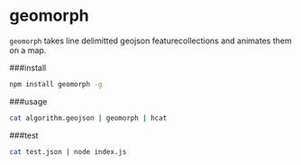 # geomorph

`geomorph` takes line delimitted geojson featurecollections and animates them on a map. 

###install

```sh
npm install geomorph -g
```

###usage

```sh
cat algorithm.geojson | geomorph | hcat
```

###test

```sh
cat test.json | node index.js
```
